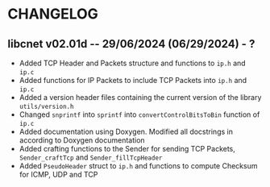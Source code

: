 # CHANGELOG

## libcnet v02.01d -- 29/06/2024 (06/29/2024) - ?

- Added TCP Header and Packets structure and functions to `ip.h` and `ip.c`
- Added functions for IP Packets to include TCP Packets into `ip.h` and `ip.c`
- Added a version header files containing the current version of the library `utils/version.h`
- Changed `snprintf` into `sprintf` into `convertControlBitsToBin` function of `ip.c`
- Added documentation using Doxygen. Modified all docstrings in according to Doxygen documentation
- Added crafting functions to the Sender for sending TCP Packets, `Sender_craftTcp` and `Sender_fillTcpHeader`
- Added `PseudoHeader` struct to `ip.h` and functions to compute Checksum for ICMP, UDP and TCP